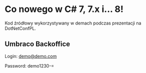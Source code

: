 # Co nowego w C# 7, 7.x i... 8!

Kod źródłowy wykorzystywany w demach podczas prezentacji na DotNetConfPL.

## Umbraco Backoffice

Login: demo@demo.com

Password: demo1230-=